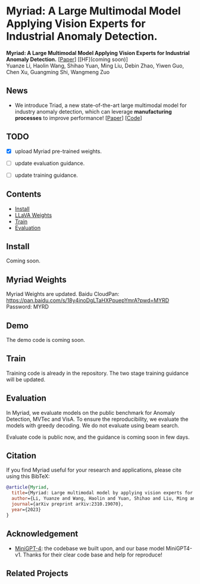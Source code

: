 #  Myriad: A Large Multimodal Model Applying Vision Experts for Industrial Anomaly Detection.

**Myriad: A Large Multimodal Model Applying Vision Experts for Industrial Anomaly Detection.** [[Paper](https://arxiv.org/abs/2310.19070)] [[HF](coming soon)] <br>
Yuanze Li, Haolin Wang, Shihao Yuan, Ming Liu, Debin Zhao, Yiwen Guo, Chen Xu, Guangming Shi, Wangmeng Zuo

<!--p align="center">
    <a href="https://llava.hliu.cc/"><img src="images/llava_logo.png" width="50%"></a> <br>
    Generated by <a href="https://gligen.github.io/">GLIGEN</a> via "a cute lava llama with glasses" and box prompt
</p-->

## News
- We introduce Triad, a new state-of-the-art large multimodal model for industry anomaly detection, which can leverage **manufacturing processes** to improve performance! [[Paper](https://arxiv.org/abs/2503.13184)] [[Code](https://github.com/tzjtatata/Triad)]

## TODO
- [x] upload Myriad pre-trained weights.
- [ ] update evaluation guidance.
- [ ] update training guidance.


## Contents
- [Install](#install)
- [LLaVA Weights](#llava-weights)
- [Train](#train)
- [Evaluation](#evaluation)

## Install
Coming soon.

## Myriad Weights
Myriad Weights are updated. Baidu CloudPan: https://pan.baidu.com/s/18y4inoDgLTaHXPpuepYmrA?pwd=MYRD Password: MYRD 

## Demo

The demo code is coming soon.

## Train

Training code is already in the repository. The two stage training guidance will be updated. 

## Evaluation

In Myriad, we evaluate models on the public benchmark for Anomaly Detection, MVTec and VisA. To ensure the reproducibility, we evaluate the models with greedy decoding. We do not evaluate using beam search.

Evaluate code is public now, and the guidance is coming soon in few days. 

## Citation

If you find Myriad useful for your research and applications, please cite using this BibTeX:
```bibtex
@article{Myriad,
  title={Myriad: Large multimodal model by applying vision experts for industrial anomaly detection},
  author={Li, Yuanze and Wang, Haolin and Yuan, Shihao and Liu, Ming and Zhao, Debin and Guo, Yiwen and Xu, Chen and Shi, Guangming and Zuo, Wangmeng},
  journal={arXiv preprint arXiv:2310.19070},
  year={2023}
}
```

## Acknowledgement

- [MiniGPT-4](https://github.com/Vision-CAIR/MiniGPT-4): the codebase we built upon, and our base model MiniGPT4-v1. Thanks for their clear code base and help for reproduce!

## Related Projects
